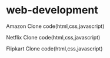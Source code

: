 # web-development
Amazon Clone code(html,css,javascript)


Netflix Clone code(html,css,javascript)


Flipkart Clone code(html,css,javascript)

